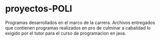 # proyectos-POLI
Programas desarrollados en el marco de la carrera.
Archivos entregados que contienen programas realizados en pro de culminar a cabalidad lo exigido por el tutor para el curso de programacion en java.
